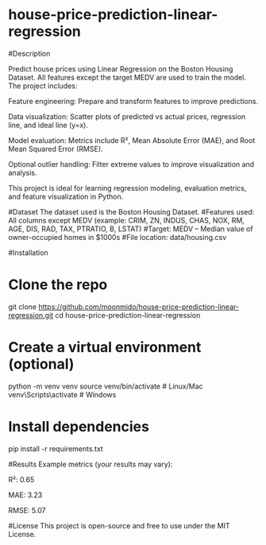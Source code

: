 # house-price-prediction-linear-regression
#Description

Predict house prices using Linear Regression on the Boston Housing Dataset.
All features except the target MEDV are used to train the model. The project includes:

Feature engineering: Prepare and transform features to improve predictions.

Data visualization: Scatter plots of predicted vs actual prices, regression line, and ideal line (y=x).

Model evaluation: Metrics include R², Mean Absolute Error (MAE), and Root Mean Squared Error (RMSE).

Optional outlier handling: Filter extreme values to improve visualization and analysis.

This project is ideal for learning regression modeling, evaluation metrics, and feature visualization in Python.

#Dataset
The dataset used is the Boston Housing Dataset.
#Features used:
All columns except MEDV (example: CRIM, ZN, INDUS, CHAS, NOX, RM, AGE, DIS, RAD, TAX, PTRATIO, B, LSTAT)
#Target:
MEDV – Median value of owner-occupied homes in $1000s
#File location:
data/housing.csv

#Installation

# Clone the repo
git clone https://github.com/moonmido/house-price-prediction-linear-regression.git
cd house-price-prediction-linear-regression

# Create a virtual environment (optional)
python -m venv venv
source venv/bin/activate  # Linux/Mac
venv\Scripts\activate     # Windows

# Install dependencies
pip install -r requirements.txt

#Results
Example metrics (your results may vary):

R²: 0.65

MAE: 3.23

RMSE: 5.07

#License
This project is open-source and free to use under the MIT License.
